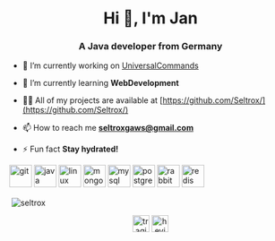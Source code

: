 <h1 align="center">Hi 👋, I'm Jan</h1>
<h3 align="center">A Java developer from Germany</h3>

- 🔭 I’m currently working on [UniversalCommands](https://github.com/Seltrox/UniversalCommands)

- 🌱 I’m currently learning **WebDevelopment**

- 👨‍💻 All of my projects are available at [https://github.com/Seltrox/](https://github.com/Seltrox/)

- 📫 How to reach me **seltroxgaws@gmail.com**

- ⚡ Fun fact **Stay hydrated!**

<p align="left"><img src="https://www.vectorlogo.zone/logos/git-scm/git-scm-icon.svg" alt="git" width="40" height="40"/> <img src="https://devicons.github.io/devicon/devicon.git/icons/java/java-original-wordmark.svg" alt="java" width="40" height="40"/> <img src="https://devicons.github.io/devicon/devicon.git/icons/linux/linux-original.svg" alt="linux" width="40" height="40"/> <img src="https://devicons.github.io/devicon/devicon.git/icons/mongodb/mongodb-original-wordmark.svg" alt="mongodb" width="40" height="40"/> <img src="https://devicons.github.io/devicon/devicon.git/icons/mysql/mysql-original-wordmark.svg" alt="mysql" width="40" height="40"/> <img src="https://devicons.github.io/devicon/devicon.git/icons/postgresql/postgresql-original-wordmark.svg" alt="postgresql" width="40" height="40"/> <img src="https://www.vectorlogo.zone/logos/rabbitmq/rabbitmq-icon.svg" alt="rabbitMQ" width="40" height="40"/> <img src="https://devicons.github.io/devicon/devicon.git/icons/redis/redis-original-wordmark.svg" alt="redis" width="40" height="40"/></p>
<!-- <p><img align="left" src="https://github-readme-stats.vercel.app/api/top-langs/?username=seltrox&layout=compact&hide=html" alt="seltrox" /></p> -->

<p>&nbsp;<img align="center" src="https://github-readme-stats.vercel.app/api?username=seltrox&show_icons=true" alt="seltrox" /></p>

<p align="center">
<a href="https://twitter.com/tragischjan" target="blank"><img align="center" src="https://cdn.jsdelivr.net/npm/simple-icons@3.0.1/icons/twitter.svg" alt="tragischjan" height="30" width="30" /></a>
<a href="https://instagram.com/heyimjxn" target="blank"><img align="center" src="https://cdn.jsdelivr.net/npm/simple-icons@3.0.1/icons/instagram.svg" alt="heyimjxn" height="30" width="30" /></a>
</p>
